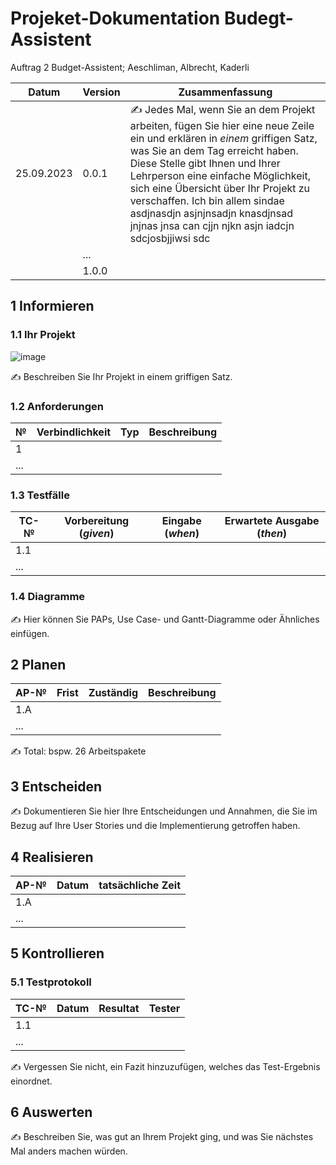 # Projeket-Dokumentation Budegt-Assistent


Auftrag 2 Budget-Assistent; Aeschliman, Albrecht, Kaderli

| Datum | Version | Zusammenfassung |
| --- | --- | --- |
| 25.09.2023 | 0.0.1 | ✍️ Jedes Mal, wenn Sie an dem Projekt arbeiten, fügen Sie hier eine neue Zeile ein und erklären in *einem* griffigen Satz, was Sie an dem Tag erreicht haben. Diese Stelle gibt Ihnen und Ihrer Lehrperson eine einfache Möglichkeit, sich eine Übersicht über Ihr Projekt zu verschaffen. Ich bin allem sindae asdjnasdjn asjnjnsadjn  knasdjnsad jnjnas  jnsa  can cjjn njkn asjn iadcjn sdcjosbjjiwsi sdc|
|     | ... |     |
|     | 1.0.0 |     |

## 1 Informieren

### 1.1 Ihr Projekt
![image](https://github.com/Joel-kaderli/Budgetassistent/assets/111046353/5b1f47a0-f2aa-4929-ace5-e5f44b8db76d)


✍️ Beschreiben Sie Ihr Projekt in einem griffigen Satz.

### 1.2 Anforderungen

| №   | Verbindlichkeit | Typ | Beschreibung |
| --- | --- | --- | --- |
| 1   |     |     |     |
| ... |     |     |     |


### 1.3 Testfälle

| TC-№ | Vorbereitung (*given*) | Eingabe (*when*) | Erwartete Ausgabe (*then*) |
| --- | --- | --- | --- |
| 1.1 |     |     |     |
| ... |     |     |     |


### 1.4 Diagramme

✍️ Hier können Sie PAPs, Use Case- und Gantt-Diagramme oder Ähnliches einfügen.

## 2 Planen

| AP-№ | Frist | Zuständig | Beschreibung |
| --- | --- | --- | --- |
| 1.A |     |     |     |
| ... |     |     |     |

✍️ Total: bspw. 26 Arbeitspakete


## 3 Entscheiden

✍️ Dokumentieren Sie hier Ihre Entscheidungen und Annahmen, die Sie im Bezug auf Ihre User Stories und die Implementierung getroffen haben.

## 4 Realisieren

| AP-№ | Datum | tatsächliche Zeit |
| --- | --- | --- |
| 1.A |     |     |
| ... |     |     |


## 5 Kontrollieren

### 5.1 Testprotokoll

| TC-№ | Datum | Resultat | Tester |
| --- | --- | --- | --- |
| 1.1 |     |     |     |
| ... |     |     |     |

✍️ Vergessen Sie nicht, ein Fazit hinzuzufügen, welches das Test-Ergebnis einordnet.

## 6 Auswerten

✍️ Beschreiben Sie, was gut an Ihrem Projekt ging, und was Sie nächstes Mal anders machen würden.

